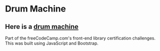 # Drum Machine

## Here is a [drum machine]() 

Part of the freeCodeCamp.com's front-end library certification challenges.
This was built using JavaScript and Bootstrap.